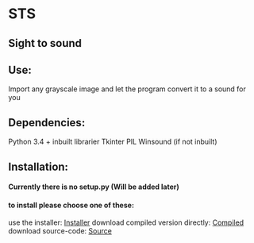 # STS

## Sight to sound

## Use:
Import any grayscale image and let the program convert it to a sound for you

## Dependencies:
Python 3.4 + inbuilt librarier
Tkinter
PIL
Winsound (if not inbuilt)

## Installation:
#### Currently there is no setup.py (Will be added later)
#### to install please choose one of these:
use the installer: [Installer](https://github.com/DaanVink/StS/releases)
download compiled version directly: [Compiled](https://github.com/DaanVink/StS/branch/test)
download source-code: [Source](https://github.com/DaanVink/StS/branch/master)
